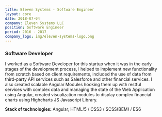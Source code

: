 ```yaml
---
title: Eleven Systems - Software Engineer
layout: core
date: 2018-07-04
company: Eleven Systems LLC
position: Software Engineer
period: 2016 - 2017
company_logo: img/eleven-systems-logo.png
---
```


### **Software Developer** 

I worked as a Software Developer for this startup when it was in the early stages of the development process, I helped to implement new functionality from scratch based on client requirements, included the use of data from third-party API services such as Salesforce and other financial services. I also created scalable Angular Modules hooking them up with restful services with complex data and managing the state of the Web Application using Angular, created visualization modules to display complex financial charts using Highcharts JS Javascript Library.

**Stack of technologies:** Angular, HTML/5 / CSS3 / SCSS(BEM) / ES6